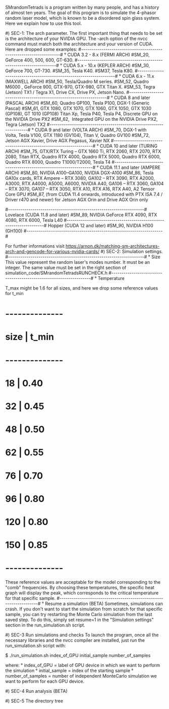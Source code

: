 
SMrandomTetrads is a program written by many people, and has a history of 
almost ten years. The goal of this program is to simulate the 4-phasor random 
laser model, which is known to be a disordered spin glass system.
Here we explain how to use this tool.

#) SEC-1: The arch parameter.
The first important thing that needs to be set is the architecture of your NVIDIA GPU. 
The -arch option of the nvcc command must match both the architecture and your version of CUDA.
Here are dropped some examples:
#-------------------------------------------------------------------#
° CUDA 3.2 - 8.x (FERMI ARCH)
#SM_20,
    GeForce 400, 500, 600, GT-630.
#-------------------------------------------------------------------#
° CUDA 5.x - 10.x (KEPLER ARCH)
#SM_30, 
    GeForce 700, GT-730.
#SM_35, 
    Tesla K40.
#SM37, 
    Tesla K80.
#-------------------------------------------------------------------#
° CUDA 6.x - 11.x (MAXWELL ARCH)
#SM_50,
    Tesla/Quadro M series.
#SM_52,
    Quadro M6000 , GeForce 900, GTX-970, GTX-980, GTX Titan X.
#SM_53,
    Tegra (Jetson) TX1 / Tegra X1, Drive CX, Drive PX, Jetson Nano.
#-------------------------------------------------------------------#
° CUDA 8 and later (PASCAL ARCH)
#SM_60,
    Quadro GP100, Tesla P100, DGX-1 (Generic Pascal)
#SM_61,
    GTX 1080, GTX 1070, GTX 1060, GTX 1050, GTX 1030 (GP108), 
    GT 1010 (GP108) Titan Xp, Tesla P40, Tesla P4, Discrete GPU on the NVIDIA Drive PX2
#SM_62, 
    Integrated GPU on the NVIDIA Drive PX2, Tegra (Jetson) TX2
#-------------------------------------------------------------------#
° CUDA 9 and later (VOLTA ARCH)
#SM_70,
    DGX-1 with Volta, Tesla V100, GTX 1180 (GV104), Titan V, Quadro GV100
#SM_72,
    Jetson AGX Xavier, Drive AGX Pegasus, Xavier NX
#-------------------------------------------------------------------#
° CUDA 10 and later (TURING ARCH)
#SM_75,
    GTX/RTX Turing – GTX 1660 Ti, RTX 2060, RTX 2070, RTX 2080, Titan RTX, 
    Quadro RTX 4000, Quadro RTX 5000, Quadro RTX 6000, Quadro RTX 8000, 
    Quadro T1000/T2000, Tesla T4 
#-------------------------------------------------------------------#
° CUDA 11.1 and later (AMPERE ARCH)
#SM_80,
    NVIDIA A100–GA100, NVIDIA DGX-A100
#SM_86,
    Tesla GA10x cards, RTX Ampere – RTX 3080, GA102 – RTX 3090, RTX A2000, A3000, 
    RTX A4000, A5000, A6000, NVIDIA A40, GA106 – RTX 3060, GA104 – 
    RTX 3070, GA107 – RTX 3050, RTX A10, RTX A16, RTX A40, A2 Tensor Core GPU
#SM_87, 
    (from CUDA 11.4 onwards, introduced with PTX ISA 7.4 / Driver r470 and newer)
    for Jetson AGX Orin and Drive AGX Orin only

#-------------------------------------------------------------------#
Lovelace (CUDA 11.8 and later)
#SM_89,
    NVIDIA GeForce RTX 4090, RTX 4080, RTX 6000, Tesla L40
#-------------------------------------------------------------------#
Hopper (CUDA 12 and later)
#SM_90,
    NVIDIA H100 (GH100)
#-------------------------------------------------------------------#

For further informations visit 
https://arnon.dk/matching-sm-architectures-arch-and-gencode-for-various-nvidia-cards/
#) SEC-2: Simulation settings.
#-------------------------------------------------------------------#
° Size
  This value represent the random laser's modes number. It must be an integer. The same value must be 
  set in the right section of simulation_code/SMrandomTetradsRUNCHECK.h
#-------------------------------------------------------------------#
° Temperature

  T_max might be 1.6 for all sizes, and here we drop some reference values for t_min
  # -------------- #
  # size  |  t_min #
  # -------------- #
  # 18    |   0.40 #
  # 32    |   0.45 #
  # 48    |   0.50 #
  # 62    |   0.55 #
  # 76    |   0.70 #
  # 96    |   0.80 #
  # 120   |   0.80 #
  # 150   |   0.85 #
  # -------------- #
  
  These reference values are acceptable for the model corresponding to the "comb" frequencies. 
  By choosing these temperatures, the specific heat graph will display the peak, which corresponds 
  to the critical temperature for that specific sample.
#-------------------------------------------------------------------#
° Resume a simulation (BETA)
  Sometimes, simulations can crash. If you don't want to start the simulation from scratch 
  for that specific sample, you can try restarting the Monte Carlo simulation from the last saved step. 
  To do this, simply set resume=1 in the "Simulation settings" section in the run_simulation.sh script.

#) SEC-3 Run simulations and checks
To launch the program, once all the necessary libraries and the nvcc compiler 
are installed, just run the run_simulation.sh script with:

$ ./run_simulation.sh index_of_GPU initial_sample number_of_samples

where:
° index_of_GPU = label of GPU device in which we want to perform the simulation
° initial_sample = index of the starting sample
° number_of_samples = number of independent MonteCarlo simulation we want to 
  perform for each GPU device. 


#) SEC-4 Run analysis (BETA)

#) SEC-5 The directory tree


   
